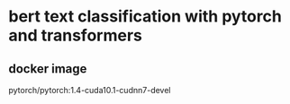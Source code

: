 # bert text classification with pytorch and transformers

## docker image
pytorch/pytorch:1.4-cuda10.1-cudnn7-devel
